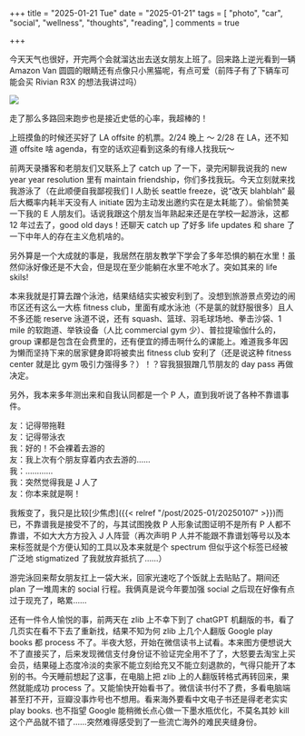 +++
title = "2025-01-21 Tue"
date = "2025-01-21"
tags = [
    "photo",
    "car",
    "social",
    "wellness",
    "thoughts",
    "reading",
]
comments = true

+++

今天天气也很好，开完两个会就溜达出去送女朋友上班了。回来路上逆光看到一辆 Amazon Van 圆圆的眼睛还有点像只小黑猫呢，有点可爱（前阵子有了下辆车可能会买 Rivian R3X 的想法我讲过吗）

![](https://media.douchi.space/douchi/media_attachments/files/113/870/797/451/107/183/original/b83e8598a3f9d143.png)

走了那么多路回来跑步也是接近史低的心率，我超棒的！

上班摸鱼的时候还买好了 LA offsite 的机票。2/24 晚上 ～ 2/28 在 LA，还不知道 offsite 啥 agenda，有空的话欢迎看到这条的有缘人找我玩～

前两天录播客和老朋友们又联系上了 catch up 了一下，录完闲聊我说我的 new year year resolution 里有 maintain friendship，你们多找我玩。今天立刻就来找我游泳了（在此顺便自我鄙视我们 I 人助长 seattle freeze，说“改天 blahblah“ 最后大概率内耗半天没有人 initiate 因为主动发出邀约实在是太耗能了）。偷偷赞美一下我的 E 人朋友们。话说我跟这个朋友当年熟起来还是在学校一起游泳，这都 12 年过去了，good old days！还聊天 catch up 了好多 life updates 和 share 了一下中年人的存在主义危机啥的。

另外算是一个大成就的事是，我居然在朋友教学下学会了多年恐惧的躺在水里！虽然仰泳好像还是不大会，但是现在至少能躺在水里不呛水了。突如其来的 life skils!

本来我就是打算去蹭个泳池，结果结结实实被安利到了。没想到旅游景点旁边的闹市区还有这么一大栋 fitness club，里面有咸水泳池（不是氯的就舒服很多）且人不多还能 reserve 泳道不说，还有 squash、篮球、羽毛球场地、拳击沙袋、1 mile 的软跑道、举铁设备（人比 commercial gym 少）、普拉提瑜伽什么的， group 课都是包含在会费里的，还有便宜的搏击啊什么的课能上。难道我多年因为懒而坚持下来的居家健身即将被卖出 fitness club 安利了（还是说这种 fitness center 就是比 gym 吸引力强得多？）！？容我狠狠蹭几节朋友的 day pass 再做决定。

另外，我本来多年测出来和自我认同都是一个 P 人，直到我听说了各种不靠谱事件。

友：记得带拖鞋 \
友：记得带泳衣 \
我：好的！不会裸着去游的 \
友：我上次有个朋友穿着内衣去游的…… \
我：………… \
我：突然觉得我是 J 人了 \
友：你本来就是啊！ 

我叛变了，我只是比较[少焦虑]({{< relref "/post/2025-01/20250107" >}})而已，不靠谱我是接受不了的，与其试图挽救 P 人形象试图证明不是所有 P 人都不靠谱，不如大大方方投入 J 人阵营（再次声明 P 人并不能跟不靠谱划等号以及本来标签就是个方便认知的工具以及本来就是个 spectrum 但似乎这个标签已经被广泛地 stigmatized 了我就放弃抵抗了……）

游完泳回来帮女朋友扛上一袋大米，回家光速吃了个饭就上去贴贴了。期间还 plan 了一堆周末的 social 行程。我俩真是说今年要加强 social 之后现在好像有点过于现充了，略累……

还有一件令人愉悦的事，前两天在 zlib 上不幸下到了 chatGPT 机翻版的书，看了几页实在看不下去了重新找，结果不知为何 zlib 上几个人翻版 Google play books 都 process 不了。半夜大怒，开始在微信读书上试看。本来图方便想说大不了直接买了，后来发现微信支付身份证不验证完全用不了了，大怒要去淘宝上买会员，结果碰上态度冷淡的卖家不能立刻给充又不能立刻退款的，气得只能开了本别的书。今天睡前想起了这事，在电脑上把 zlib 上的人翻版转格式再转回来，果然就能成功 process 了。又能愉快开始看书了。微信读书付不了费，多看电脑端甚至打不开，豆瓣没事炸号也不想用。看来海外要看中文电子书还是得老老实实 play books. 也不指望 Google 能稍微长点心做一下墨水瓶优化，不莫名其妙 kill 这个产品就不错了……突然难得感受到了一些流亡海外的难民夹缝身份。
